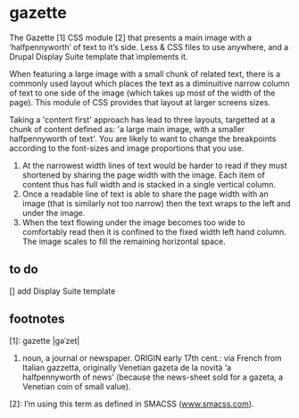 gazette
=======

The Gazette [1] CSS module [2] that presents a main image with a ‘halfpennyworth’ of text to it’s side.  Less &amp; CSS files to use anywhere, and a Drupal Display Suite template that implements it.

When featuring a large image with a small chunk of related text, there is a commonly used layout which places the text as a diminuitive narrow column of text to one side of the image (which takes up most of the width of the page).  This module of CSS provides that layout at larger screens sizes.

Taking a 'content first' approach has lead to three layouts, targetted at a chunk of content defined as: 'a large main image, with a smaller halfpennyworth of text'.  You are likely to want to change the breakpoints according to the font-sizes and image proportions that you use.

1. At the narrowest width lines of text would be harder to read if they must shortened by sharing the page width with the image. Each item of content thus has full width and is stacked in a single vertical column.
2. Once a readable line of text is able to share the page width with an image (that is similarly not too narrow) then the text wraps to the left and under the image.
3. When the text flowing under the image becomes too wide to comfortably read then it is confined to the fixed width left hand column. The image scales to fill the remaining horizontal space.

## to do
[] add Display Suite template


## footnotes
[1]: gazette |gəˈzet|
1. noun, a journal or newspaper.
ORIGIN early 17th cent.: via French from Italian gazzetta, originally Venetian gazeta de la novità ‘a halfpennyworth of news’ (because the news-sheet sold for a gazeta, a Venetian coin of small value).

[2]: I’m using this term as defined in SMACSS (www.smacss.com).